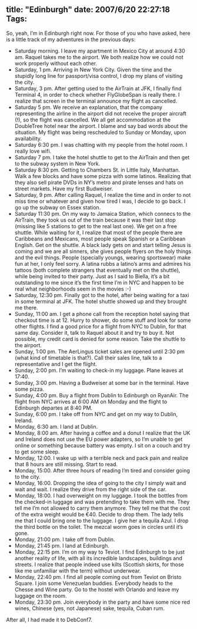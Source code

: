 title: "Edinburgh"
date: 2007/6/20 22:27:18
Tags: 
---
<p>So, yeah, I’m in Edinburgh right now. For those of you who have asked, here is a little track of my adventures in the previous days:
</p>
<ul>
<li>Saturday morning. I leave my apartment in Mexico City at around 4:30 am. Raquel takes me to the airport. We both realize how we could not work properly without each other.</li>
<li>Saturday, 1&#160;pm. Arriving in New York City. Given the time and the stupidly long line for passport/visa control, I drop my plans of visiting the city.</li>
<li>Saturday, 3&#160;pm. After getting used to the AirTrain at JFK, I finally find Terminal 4, in order to check whether FlyGlobeSpan is really there. I realize that screen in the terminal announce my flight as cancelled.</li>
<li>Saturday 5&#160;pm. We receive an explanation, that the company representing the airline in the airport did not receive the proper aircraft (!), so the flight was cancelled. We all get accommodation at the DoubleTree hotel near the airport. I blame and say bad words about the situation. My flight was being rescheduled to Sunday or Monday, upon availability.</li>
<li>Saturday 6:30&#160;pm. I was chatting with my people from the hotel room. I really love wifi.</li>
<li>Saturday 7&#160;pm. I take the hotel shuttle to get to the AirTrain and then get to the subway system in New York.</li>
<li>Saturday 8:30&#160;pm. Getting to Chambers St. in Little Italy, Manhattan. Walk a few blocks and have some pizza with some latinos. Realizing that they also sell pirate DVDs in NY’s metro and pirate lenses and hats on street markets. Have my first Budweiser.</li>
<li>Saturday, 9&#160;pm. After calling Raquel, I realize the time and in order to not miss time or whatever and given how tired I was, I decide to go back. I go up the subway on Essex station.</li>
<li>Saturday 11:30&#160;pm. On my way to Jamaica Station, which connecs to the AirTrain, they took us out of the train because it was their last stop (missing like 5 stations to get to the real last one). We get on a free shuttle. While waiting for it, I realize that most of the people there are Caribbeans and Mexicans, most people speak Spanish or a Caribbean English. Get on the shuttle. A black lady gets on and start telling Jesus is coming and we are all sinners, she gives people flyers on the holy things and the evil things. People (specially youngs, wearing sportswear) make fun at her, I only feel sorry. A latina rubbs a latino’s arms and admires his tattoos (both complete strangers that eventually met on the shuttle), while being invited to their party. Just as I said to Biella, it’s a bit outstanding to me since it’s the first time I’m in NYC and happen to be real what neighborhoods seem in the movies :-)</li>
<li>Saturday, 12:30&#160;pm. Finally got to the hotel, after being waiting for a taxi in some terminal at JFK. The hotel shuttle showed up and they brought me there.</li>
<li>Sunday, 11:00 am. I get a phone call from the reception hotel saying that checkout time is at 12. Hurry to shower, do some stuff and look for some other flights. I find a good price for a flight from NYC to Dublin, for that same day. Consider it, talk to Raquel about it and try to buy it. Not possible, my credit card is denied for some reason. Take the shuttle to the airport.</li>
<li>Sunday, 1:00&#160;pm. The AerLingus ticket sales are opened until 2:30&#160;pm (what kind of timetable is that?). Call their sales line, talk to a representative and I get the flight.</li>
<li>Sunday, 2:00&#160;pm. I’m waiting to check-in my luggage. Plane leaves at 17:40.</li>
<li>Sunday, 3:00&#160;pm. Having a Budweiser at some bar in the terminal. Have some pizza.</li>
<li>Sunday, 4:00&#160;pm. Buy a flight from Dublin to Edinburgh on RyanAir. The flight from NYC arrives at 6:00 AM on Monday and the flight to Edinburgh departes at 8:40 PM.</li>
<li>Sunday, 6:00&#160;pm. I take off from NYC and get on my way to Dublin, Ireland.</li>
<li>Monday, 6:30 am. I land at Dublin.</li>
<li>Monday, 8:00 am. After having a coffee and a donut I realize that the UK and Ireland does not use the EU power adapters, so I’m unable to get online or something because battery was empty. I sit on a couch and try to get some sleep.</li>
<li>Monday, 12:00. I wake up with a terrible neck and pack pain and realize that 8 hours are still missing. Start to read.</li>
<li>Monday, 15:00. After three hours of reading I’m tired and consider going to the city.</li>
<li>Monday, 16:00. Dropping the idea of going to the city I simply wait and wait and wait. I realize they drive from the right side of the car.</li>
<li>Monday, 18:00. I had overweight on my luggage. I took the bottles from the checked-in luggage and was pretending to take them with me. They tell me I’m not allowed to carry them anymore. They tell me that the cost of the extra weight would be €40. Decide to drop them. The lady tells me that I could bring one to the luggage. I give her a tequila Azul. I drop the third bottle on the toilet. The mezcal worm goes in circles until it’s gone.</li>
<li>Monday, 21:00&#160;pm. I take off from Dublin.</li>
<li>Monday, 21:45&#160;pm. I land at Edinburgh.</li>
<li>Monday, 22:15&#160;pm. I’m on my way to Teviot. I find Edinburgh to be just another reality of life, with all its incredible landscapes, buildings and streets. I realize that people indeed use kilts (Scottish skirts, for those like me unfamiliar with the term) without underwear.</li>
<li>Monday, 22:40&#160;pm. I find all people coming out from Teviot on Bristo Square. I join some Venezuelan buddies. Everybody heads to the Chesse and Wine party. Go to the hostel with Orlando and leave my luggage on the room.</li>
<li>Monday, 23:30&#160;pm. Join everybody in the party and have some nice red wines, Chinese (yes, not Japanese) sake, tequila, Cuban rum.</li>
</ul>
<p>
After all, I had made it to DebConf7. </p>
